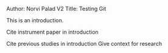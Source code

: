 Author: Norvi Palad V2
Title: Testing Git

This is an introduction.

Cite instrument paper in introduction

Cite previous studies in introduction
Give context for research